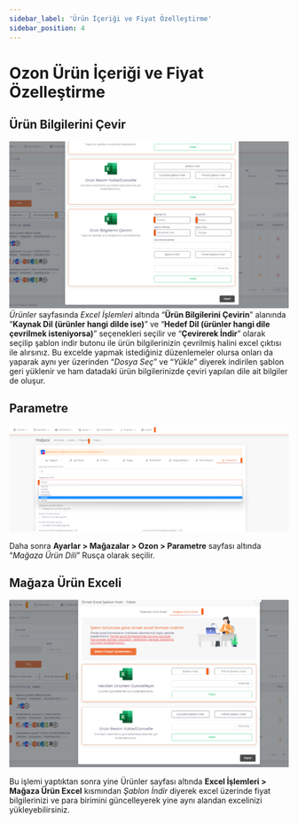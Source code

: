 ```yaml
---
sidebar_label: 'Ürün İçeriği ve Fiyat Özelleştirme'
sidebar_position: 4
---
```


# Ozon Ürün İçeriği ve Fiyat Özelleştirme 

## Ürün Bilgilerini Çevir

![OzonProductPrice](../ozon/img/OzonProductPrice.png)
*Ürünler* sayfasında *Excel İşlemleri* altında “**Ürün Bilgilerini Çevirin**” alanında “**Kaynak Dil (ürünler hangi dilde ise)**” ve “**Hedef Dil (ürünler hangi dile çevrilmek isteniyorsa)**” seçenekleri seçilir ve “**Çevirerek İndir**” olarak seçilip şablon indir butonu ile ürün bilgilerinizin çevrilmiş halini excel çıktısı ile alırsınız. Bu excelde yapmak istediğiniz düzenlemeler olursa onları da yaparak aynı yer üzerinden “*Dosya Seç*” ve “*Yükle*” diyerek indirilen şablon geri yüklenir ve ham datadaki ürün bilgilerinizde çeviri yapılan dile ait bilgiler de oluşur. 

## Parametre

![OzonProductPriceParametre](../ozon/img/OzonProductPriceParametre.png)

Daha sonra **Ayarlar > Mağazalar > Ozon > Parametre** sayfası altında “*Mağaza Ürün Dili*” Rusça olarak seçilir. 

## Mağaza Ürün Exceli

![OzonProductPriceParametreShop](../ozon/img/OzonProductPriceParametreShop.png)

Bu işlemi yaptıktan sonra yine Ürünler sayfası altında **Excel İşlemleri > Mağaza Ürün Excel** kısmından *Şablon İndir* diyerek excel üzerinde fiyat bilgilerinizi ve para birimini güncelleyerek yine aynı alandan excelinizi yükleyebilirsiniz. 





